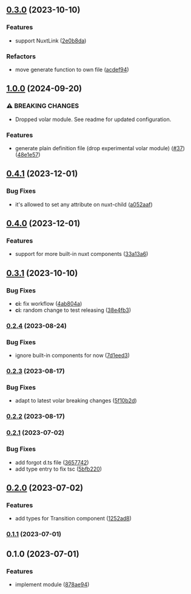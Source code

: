 ## [0.3.0](https://github.com/rchl/volar-component-types/compare/v0.2.4...v0.3.0) (2023-10-10)


### Features

* support NuxtLink ([2e0b8da](https://github.com/rchl/volar-component-types/commit/2e0b8dab894fc3ed4dd6defecd66db1f65fa1756))


### Refactors

* move generate function to own file ([acdef94](https://github.com/rchl/volar-component-types/commit/acdef9408944706ee49ea27b7de1df67f55a982f))

## [1.0.0](https://github.com/rchl/volar-component-types/compare/v0.4.1...v1.0.0) (2024-09-20)


### ⚠ BREAKING CHANGES

* Dropped volar module. See readme for updated configuration.

### Features

* generate plain definition file (drop experimental volar module) ([#37](https://github.com/rchl/volar-component-types/issues/37)) ([48e1e57](https://github.com/rchl/volar-component-types/commit/48e1e5758de5304385833dface280000876e46b1))

## [0.4.1](https://github.com/rchl/volar-component-types/compare/v0.4.0...v0.4.1) (2023-12-01)


### Bug Fixes

* it's allowed to set any attribute on nuxt-child ([a052aaf](https://github.com/rchl/volar-component-types/commit/a052aaf1fc7873f8eed42cdc061b104c92e26ae5))

## [0.4.0](https://github.com/rchl/volar-component-types/compare/v0.3.1...v0.4.0) (2023-12-01)


### Features

* support for more built-in nuxt components ([33a13a6](https://github.com/rchl/volar-component-types/commit/33a13a63dcb3014231bd5351efe1868ee54d2304))

## [0.3.1](https://github.com/rchl/volar-component-types/compare/v0.3.0...v0.3.1) (2023-10-10)


### Bug Fixes

* **ci:** fix workflow ([4ab804a](https://github.com/rchl/volar-component-types/commit/4ab804afc73f1d164eec97887b5224fbfdee471c))
* **ci:** random change to test releasing ([38e4fb3](https://github.com/rchl/volar-component-types/commit/38e4fb332a59ad134bbf26287dd657babc2995d4))

### [0.2.4](https://github.com/rchl/volar-component-types/compare/v0.2.3...v0.2.4) (2023-08-24)


### Bug Fixes

* ignore built-in components for now ([7d1eed3](https://github.com/rchl/volar-component-types/commit/7d1eed33ad8257541251c08675cbcc0e0bcd3953))

### [0.2.3](https://github.com/rchl/volar-component-types/compare/v0.2.2...v0.2.3) (2023-08-17)


### Bug Fixes

* adapt to latest volar breaking changes ([5f10b2d](https://github.com/rchl/volar-component-types/commit/5f10b2dd17f7c19490f528e966d8591f3d26dba6))

### [0.2.2](https://github.com/rchl/volar-component-types/compare/v0.2.1...v0.2.2) (2023-08-17)

### [0.2.1](https://github.com/rchl/volar-component-types/compare/v0.2.0...v0.2.1) (2023-07-02)


### Bug Fixes

* add forgot d.ts file ([3657742](https://github.com/rchl/volar-component-types/commit/365774251f3785b2cecb4b1525ea917a783f18cb))
* add type entry to fix tsc ([5bfb220](https://github.com/rchl/volar-component-types/commit/5bfb220d7cae92f615f9dc042b257be6a82bd9ca))

## [0.2.0](https://github.com/rchl/volar-component-types/compare/v0.1.1...v0.2.0) (2023-07-02)


### Features

* add types for Transition component ([1252ad8](https://github.com/rchl/volar-component-types/commit/1252ad8b01dd73160dc5d12baefcf0078c61d1c3))

### [0.1.1](https://github.com/rchl/volar-component-types/compare/v0.1.0...v0.1.1) (2023-07-01)

## 0.1.0 (2023-07-01)


### Features

* implement module ([878ae94](https://github.com/rchl/volar-component-types/commit/878ae947f716d3ad5731875de79f66788aad5e2a))

